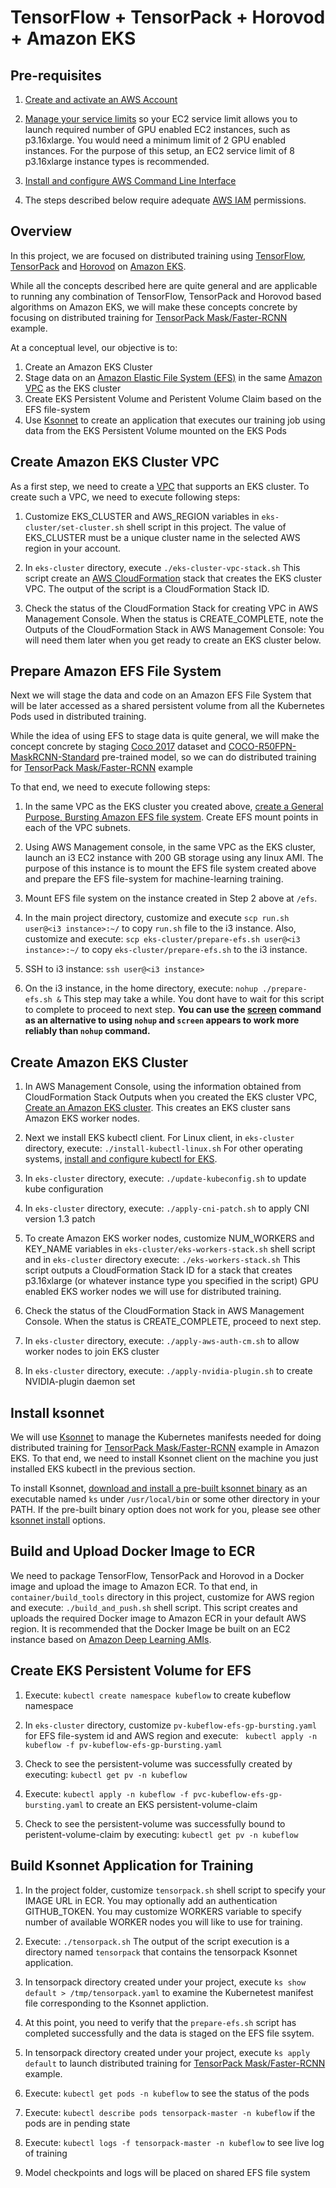 # TensorFlow + TensorPack + Horovod + Amazon EKS

## Pre-requisites
1. [Create and activate an AWS Account](https://aws.amazon.com/premiumsupport/knowledge-center/create-and-activate-aws-account/)

2. [Manage your service limits](https://aws.amazon.com/premiumsupport/knowledge-center/manage-service-limits/) so your EC2 service limit allows you to launch required number of GPU enabled EC2 instances, such as p3.16xlarge. You would need a minimum limit of 2 GPU enabled instances. For the purpose of this setup, an EC2 service limit of 8 p3.16xlarge instance types is recommended.

3. [Install and configure AWS Command Line Interface](https://docs.aws.amazon.com/cli/latest/userguide/cli-chap-welcome.html)

4. The steps described below require adequate [AWS IAM](https://docs.aws.amazon.com/IAM/latest/UserGuide/access.html) permissions.

## Overview

In this project, we are focused on distributed training using [TensorFlow](https://github.com/tensorflow/tensorflow), [TensorPack](https://github.com/tensorpack/tensorpack) and [Horovod](https://eng.uber.com/horovod/) on [Amazon EKS](https://aws.amazon.com/eks/).

While all the concepts described here are quite general and are applicable to running any combination of TensorFlow, TensorPack and Horovod based algorithms on Amazon EKS, we will make these concepts concrete by focusing on distributed training for [TensorPack Mask/Faster-RCNN](https://github.com/tensorpack/tensorpack/tree/master/examples/FasterRCNN) example. 

At a conceptual level, our objective is to:

  1. Create an Amazon EKS Cluster
  2. Stage data on an [Amazon Elastic File System (EFS)](https://aws.amazon.com/efs/)  in the same [Amazon VPC](https://aws.amazon.com/vpc/) as the EKS cluster
  3. Create EKS Persistent Volume and Peristent Volume Claim based on the EFS file-system
  4. Use [Ksonnet](https://github.com/ksonnet/ksonnet) to create an application that executes our training job using data from the EKS Persistent Volume mounted on the EKS Pods

## Create Amazon EKS Cluster VPC

As a first step, we need to create a [VPC](https://docs.aws.amazon.com/vpc/latest/userguide/what-is-amazon-vpc.html) that supports an EKS cluster. To create such a VPC, we need to execute following steps:

   1. Customize EKS_CLUSTER and AWS_REGION variables in ```eks-cluster/set-cluster.sh``` shell script in this project. The value of EKS_CLUSTER must be a unique cluster name in the selected AWS region in your account. 
   
   2. In ```eks-cluster``` directory, execute ```./eks-cluster-vpc-stack.sh``` This script create an [AWS CloudFormation](https://docs.aws.amazon.com/AWSCloudFormation/latest/UserGuide/cfn-whatis-concepts.html#w2ab1b5c15b9) stack that creates the EKS cluster VPC. The output of the script is a CloudFormation Stack ID.
   
   3. Check the status of the CloudFormation Stack for creating VPC in AWS Management Console. When the status is CREATE_COMPLETE, note the Outputs of the CloudFormation Stack in AWS Management Console: You will need them later when you get ready to create an EKS cluster below.

## Prepare Amazon EFS File System

Next we will stage the data and code on an Amazon EFS File System that will be later accessed as a shared persistent volume from all the Kubernetes Pods used in distributed training. 

While the idea of using EFS to stage data is quite general, we will make the concept concrete by staging [Coco 2017](http://cocodataset.org/#download) dataset and [COCO-R50FPN-MaskRCNN-Standard](http://models.tensorpack.com/FasterRCNN/COCO-R50FPN-MaskRCNN-Standard.npz) pre-trained model, so we can do distributed training for [TensorPack Mask/Faster-RCNN](https://github.com/tensorpack/tensorpack/tree/master/examples/FasterRCNN) example 

To that end, we need to execute following steps:

1. In the same VPC as the EKS cluster you created above, [create a General Purpose, Bursting Amazon EFS file system](https://docs.aws.amazon.com/efs/latest/ug/gs-step-two-create-efs-resources.html). Create EFS mount points in each of the VPC subnets.

2. Using AWS Management console, in the same VPC as the EKS cluster, launch an i3 EC2 instance with 200 GB storage using any linux AMI. The purpose of this instance is to mount the EFS file system created above and prepare the EFS file-system for machine-learning training.

3. Mount EFS file system on the instance created in Step 2 above at ```/efs```. 

4. In the main project directory, customize and execute ```scp run.sh user@<i3 instance>:~/``` to copy ```run.sh``` file to the i3 instance. Also, customize and execute: ```scp eks-cluster/prepare-efs.sh user@<i3 instance>:~/``` to copy ```eks-cluster/prepare-efs.sh``` to the i3 instance.

5. SSH to i3 instance: ```ssh user@<i3 instance>```

6. On the i3 instance, in the home directory, execute: ```nohup ./prepare-efs.sh &``` This step may take a while. You dont have to wait for this script to complete to proceed to next step. **You can use the [screen](https://linuxize.com/post/how-to-use-linux-screen/) command as an alternative to using ```nohup``` and ```screen``` appears to work more reliably than ```nohup``` command.**

## Create Amazon EKS Cluster

1. In AWS Management Console, using the information obtained from CloudFormation Stack Outputs when you created the EKS cluster VPC, [Create an Amazon EKS cluster](https://docs.aws.amazon.com/eks/latest/userguide/create-cluster.html). This creates an EKS cluster sans Amazon EKS worker nodes.

2. Next we install EKS kubectl client. For Linux client, in ```eks-cluster``` directory, execute: ```./install-kubectl-linux.sh``` For other operating systems, [install and configure kubectl for EKS](https://docs.aws.amazon.com/eks/latest/userguide/configure-kubectl.html).

3. In ```eks-cluster``` directory, execute: ```./update-kubeconfig.sh``` to update kube configuration 

4. In ```eks-cluster``` directory, execute: ```./apply-cni-patch.sh``` to apply CNI version 1.3 patch

5. To create Amazon EKS worker nodes, customize NUM_WORKERS and KEY_NAME variables in ```eks-cluster/eks-workers-stack.sh``` shell script and in ```eks-cluster``` directory execute: ```./eks-workers-stack.sh``` This script outputs a CloudFormation Stack ID for a stack that creates p3.16xlarge (or whatever instance type you specified in the script) GPU enabled EKS worker nodes we will use for distributed training.

6. Check the status of the CloudFormation Stack in AWS Management Console. When the status is CREATE_COMPLETE, proceed to next step. 

7. In ```eks-cluster``` directory, execute: ```./apply-aws-auth-cm.sh``` to allow worker nodes to join EKS cluster

8. In ```eks-cluster``` directory, execute: ```./apply-nvidia-plugin.sh``` to create NVIDIA-plugin daemon set


## Install ksonnet

We will use [Ksonnet](https://github.com/ksonnet/ksonnet) to manage the Kubernetes manifests needed for doing distributed training for [TensorPack Mask/Faster-RCNN](https://github.com/tensorpack/tensorpack/tree/master/examples/FasterRCNN) example in Amazon EKS. To that end, we need to install Ksonnet client on the machine you just installed EKS kubectl in the previous section.

To install Ksonnet, [download and install a pre-built ksonnet binary](https://github.com/ksonnet/ksonnet/releases) as an executable named ```ks``` under ```/usr/local/bin``` or some other directory in your PATH. If the pre-built binary option does not work for you, please see other [ksonnet install](https://github.com/ksonnet/ksonnet) options.

## Build and Upload Docker Image to ECR

We need to package TensorFlow, TensorPack and Horovod in a Docker image and upload the image to Amazon ECR. To that end, in ```container/build_tools``` directory in this project, customize for AWS region and execute: ```./build_and_push.sh``` shell script. This script creates and uploads the required Docker image to Amazon ECR in your default AWS region. It is recommended that the Docker Image be built on an EC2 instance based on [Amazon Deep Learning AMIs](https://aws.amazon.com/machine-learning/amis/).

## Create EKS Persistent Volume for EFS

1. Execute: ```kubectl create namespace kubeflow``` to create kubeflow namespace

2. In ```eks-cluster``` directory, customize ```pv-kubeflow-efs-gp-bursting.yaml``` for EFS file-system id and AWS region and execute: ``` kubectl apply -n kubeflow -f pv-kubeflow-efs-gp-bursting.yaml```

3. Check to see the persistent-volume was successfully created by executing: ```kubectl get pv -n kubeflow```

4. Execute: ```kubectl apply -n kubeflow -f pvc-kubeflow-efs-gp-bursting.yaml``` to create an EKS persistent-volume-claim

5. Check to see the persistent-volume was successfully bound to peristent-volume-claim by executing: ```kubectl get pv -n kubeflow```

## Build Ksonnet Application for Training

1. In the project folder, customize ```tensorpack.sh``` shell script to specify your IMAGE URL in ECR. You may optionally add an authentication GITHUB_TOKEN. You may customize WORKERS variable to specify number of available WORKER nodes you will like to use for training.

2. Execute: ```./tensorpack.sh``` The output of the script execution is a directory named ```tensorpack``` that contains the tensorpack Ksonnet application. 

3. In tensorpack directory created under your project, execute ```ks show default > /tmp/tensorpack.yaml``` to examine the Kubernetest manifest file corresponding to the Ksonnet appliction.

4. At this point, you need to verify that the ```prepare-efs.sh``` script has completed successfully and the data is staged on the EFS file ssytem.

5. In tensorpack directory created under your project, execute ```ks apply default``` to launch distributed training for [TensorPack Mask/Faster-RCNN](https://github.com/tensorpack/tensorpack/tree/master/examples/FasterRCNN) example.

6. Execute: ```kubectl get pods -n kubeflow``` to see the status of the pods

7. Execute: ```kubectl describe pods tensorpack-master -n kubeflow``` if the pods are in pending state

8. Execute: ```kubectl logs -f tensorpack-master -n kubeflow``` to see live log of training

9. Model checkpoints and logs will be placed on shared EFS file system
